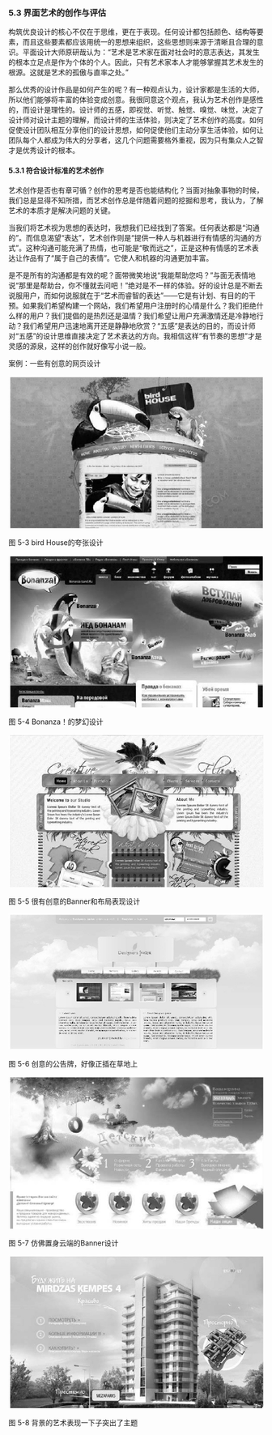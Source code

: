 ### 5.3 界面艺术的创作与评估

构筑优良设计的核心不仅在于思维，更在于表现。任何设计都包括颜色、结构等要素，而且这些要素都应该用统一的思想来组织，这些思想则来源于清晰且合理的意识。平面设计大师原研哉认为：“艺术是艺术家在面对社会时的意志表达，其发生的根本立足点是作为个体的个人。因此，只有艺术家本人才能够掌握其艺术发生的根源。这就是艺术的孤傲与直率之处。”

那么优秀的设计作品是如何产生的呢？有一种观点认为，设计家都是生活的大师，所以他们能够将丰富的体验变成创意。我很同意这个观点，我认为艺术创作是感性的，而设计是理性的。设计师的五感，即视觉、听觉、触觉、嗅觉、味觉，决定了设计师对设计主题的理解，而设计师的生活体验，则决定了艺术创作的高度。如何促使设计团队相互分享他们的设计思想，如何促使他们主动分享生活体验，如何让团队每个人都成为伟大的分享者，这几个问题需要格外重视，因为只有集众人之智才是优秀设计的根本。

#### 5.3.1 符合设计标准的艺术创作

艺术创作是否也有章可循？创作的思考是否也能结构化？当面对抽象事物的时候，我们总是显得不知所措，而艺术创作总是伴随着问题的挖掘和思考，我认为，了解艺术的本质才是解决问题的关键。

当我们将艺术视为思想的表达时，我想我们已经找到了答案。任何表达都是“沟通的”。而信息渴望“表达”，艺术创作则是“提供一种人与机器进行有情感的沟通的方式”。这种沟通可能充满了热情，也可能是“敬而远之”，正是这种有情感的艺术表达让作品有了“属于自己的表情”。它使人和机器的沟通更加丰富。

是不是所有的沟通都是有效的呢？面带微笑地说“我能帮助您吗？”与面无表情地说“那里是帮助台，你不懂就去问吧！”绝对是不一样的体验。好的设计总是不断去说服用户，而如何说服就在于“艺术而睿智的表达”——它是有计划、有目的的干预。如果我们希望构建一个网站，我们希望用户注册时的心情是什么？我们拒绝什么样的用户？我们提倡的是热烈还是温情？我们希望让用户充满激情还是冷静地行动？我们希望用户迅速地离开还是静静地欣赏？“五感”是表达的目的，而设计师对“五感”的设计思维直接决定了艺术表达的方向。我相信这样“有节奏的思想”才是灵感的源泉，这样的创作就好像写小说一般。

案例：一些有创意的网页设计

![](images/image01348.jpeg)

图 5-3 bird House的夸张设计 

![](images/image01349.jpeg)

图 5-4 Bonanza！的梦幻设计 

![](images/image01350.jpeg)

图 5-5 很有创意的Banner和布局表现设计 

![](images/image01351.jpeg)

图 5-6 创意的公告牌，好像正插在草地上 

![](images/image01352.jpeg)

图 5-7 仿佛置身云端的Banner设计 

![](images/image01353.jpeg)

图 5-8 背景的艺术表现一下子突出了主题 
